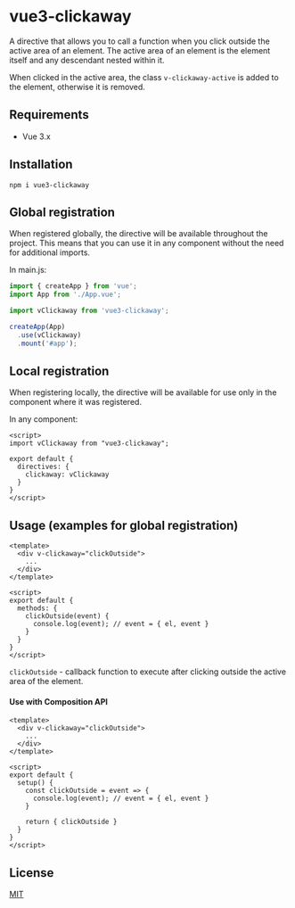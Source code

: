 # vue3-clickaway

A directive that allows you to call a function when you click outside the active area of an element.
The active area of an element is the element itself and any descendant nested within it.

When clicked in the active area, the class `v-clickaway-active` is added to the element, otherwise it is removed.

## Requirements

- Vue 3.x

## Installation

```
npm i vue3-clickaway
```

## Global registration

When registered globally, the directive will be available throughout the project. This means that you can use it in any component without the need for additional imports.

In main.js:
```js
import { createApp } from 'vue';
import App from './App.vue';

import vClickaway from 'vue3-clickaway';

createApp(App)
  .use(vClickaway)
  .mount('#app');
```

## Local registration

When registering locally, the directive will be available for use only in the component where it was registered.

In any component:
```vue
<script>
import vClickaway from "vue3-clickaway";

export default {
  directives: {
    clickaway: vClickaway
  }
}
</script>
```

## Usage (examples for global registration)

```vue
<template>
  <div v-clickaway="clickOutside">
    ...
  </div>
</template>

<script>
export default {
  methods: {
    clickOutside(event) {
      console.log(event); // event = { el, event }
    }
  }
}
</script>
```

`clickOutside` - callback function to execute after clicking outside the active area of the element.

#### Use with Composition API

```vue
<template>
  <div v-clickaway="clickOutside">
    ...
  </div>
</template>

<script>
export default {
  setup() {
    const clickOutside = event => {
      console.log(event); // event = { el, event }
    }

    return { clickOutside }
  } 
}
</script>
```

## License

[MIT](https://github.com/alexshink/vue3-clickaway/blob/main/LICENSE)
